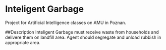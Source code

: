 Inteligent Garbage
=====
Project for Artificial Intelligence classes on AMU in Poznan.

##Description
Inteligent Garbage must receive waste from households and delivere them on landfill area.
Agent should segregate and unload rubbish in appropriate area.
